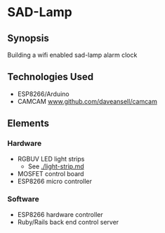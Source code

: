 SAD-Lamp
=======================

## Synopsis

Building a wifi enabled sad-lamp alarm clock

## Technologies Used

- ESP8266/Arduino
- CAMCAM  www.github.com/daveansell/camcam

## Elements

### Hardware

- RGBUV LED light strips
  - See [./light-strip.md](./light-strip.md)
- MOSFET control board
- ESP8266 micro controller

### Software
- ESP8266 hardware controller
- Ruby/Rails back end control server
